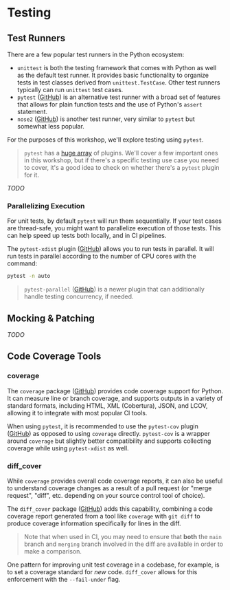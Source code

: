 # Testing

## Test Runners

There are a few popular test runners in the Python ecosystem:

- `unittest` is both the testing framework that comes with Python as well as the default test runner.  It provides basic functionality to organize tests in test classes derived from `unittest.TestCase`.  Other test runners typically can run `unittest` test cases.
- `pytest` ([GitHub](https://github.com/pytest-dev/pytest)) is an alternative test runner with a broad set of features that allows for plain function tests and the use of Python's `assert` statement.
- `nose2` ([GitHub](https://github.com/nose-devs/nose2)) is another test runner, very similar to `pytest` but somewhat less popular.

For the purposes of this workshop, we'll explore testing using `pytest`.

> `pytest` has a [huge array](https://docs.pytest.org/en/7.0.x/reference/plugin_list.html) of plugins.  We'll cover a few important ones in this workshop, but if there's a specific testing use case you neeed to cover, it's a good idea to check on whether there's a `pytest` plugin for it.

_TODO_

### Parallelizing Execution

For unit tests, by default `pytest` will run them sequentially.  If your test cases are thread-safe, you might want to parallelize execution of those tests.  This can help speed up tests both locally, and in CI pipelines.

The `pytest-xdist` plugin ([GitHub](https://github.com/pytest-dev/pytest-xdist)) allows you to run tests in parallel.  It will run tests in parallel according to the number of CPU cores with the command:

```sh
pytest -n auto
```

> `pytest-parallel` ([GitHub](https://github.com/browsertron/pytest-parallel)) is a newer plugin that can additionally handle testing concurrency, if needed.

## Mocking & Patching

_TODO_

## Code Coverage Tools

### coverage
The `coverage` package ([GitHub](https://github.com/nedbat/coveragepy)) provides code coverage support for Python.  It can measure line or branch coverage, and supports outputs in a variety of standard formats, including HTML, XML (Cobertura), JSON, and LCOV, allowing it to integrate with most popular CI tools.

When using `pytest`, it is recommended to use the `pytest-cov` plugin ([GitHub](https://github.com/pytest-dev/pytest-cov)) as opposed to using `coverage` directly.  `pytest-cov` is a wrapper around `coverage` but slightly better compatibility and supports collecting coverage while using `pytest-xdist` as well.

### diff_cover
While `coverage` provides overall code coverage reports, it can also be useful to understand coverage changes as a result of a pull request (or "merge request", "diff", etc. depending on your source control tool of choice).

The `diff_cover` package ([GitHub](https://github.com/Bachmann1234/diff_cover)) adds this capability, combining a code coverage report generated from a tool like `coverage` with `git diff` to produce coverage information specifically for lines in the diff.  

> Note that when used in CI, you may need to ensure that **both** the `main` branch and `merging` branch involved in the diff are available in order to make a comparison.

One pattern for improving unit test coverage in a codebase, for example, is to set a coverage standard for _new_ code.  `diff_cover` allows for this enforcement with the `--fail-under` flag.